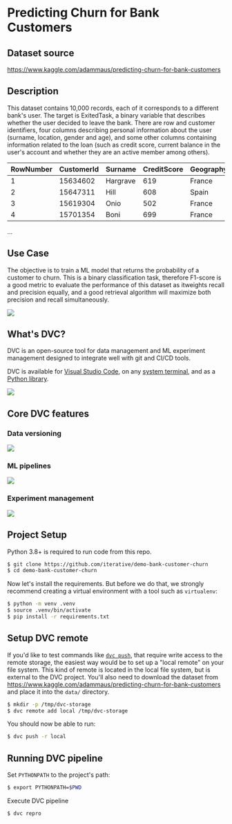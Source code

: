 # Predicting Churn for Bank Customers

## Dataset source
https://www.kaggle.com/adammaus/predicting-churn-for-bank-customers

## Description
This dataset contains 10,000 records, each of it corresponds to a different bank's user. The target is ExitedTask, a binary variable that describes whether the user decided to leave the bank. There are row and customer identifiers, four columns describing personal information about the user (surname, location, gender and age), and some other columns containing information related to the loan (such as credit score, current balance in the user's account and whether they are an active member among others).

|RowNumber|CustomerId|Surname |CreditScore|Geography|...|NumOfProducts|HasCrCard|EstimatedSalary|Exited|
|---------|----------|--------|-----------|---------|---|-------------|---------|---------------|------|
|1        |15634602  |Hargrave|619        |France   |...|1            |1        |101348.88      |1     |
|2        |15647311  |Hill    |608        |Spain    |...|1            |0        |112542.58      |0     |
|3        |15619304  |Onio    |502        |France   |...|3            |1        |113931.57      |1     |
|4        |15701354  |Boni    |699        |France   |...|2            |0        |93826.63       |0     |
...

## Use Case
The objective is to train a ML model that returns the probability of a customer to churn. This is a binary classification task, therefore F1-score is a good metric to evaluate the performance of this dataset as itweights recall and precision equally, and a good retrieval algorithm will maximize both precision and recall simultaneously.

![](https://miro.medium.com/max/456/1*Dvx1j18vyKyvLlIpxzVSmQ.png)

## What's DVC? 

DVC is an open-source tool for data management and ML experiment management designed to integrate well with git and CI/CD tools.

DVC is available for [Visual Studio Code](https://dvc.org/doc/vs-code-extension), on any [system terminal](https://dvc.org/doc/install), and as a [Python library](https://dvc.org/doc/api-reference).

![](https://ucarecdn.com/d11a1937-b684-4410-a7d1-d24c074fae86/)

## Core DVC features
### Data versioning
![](https://editor.analyticsvidhya.com/uploads/86351git-dvc.png)
### ML pipelines
![](https://martinfowler.com/articles/cd4ml/ml-pipeline-2.png)
### Experiment management
![](https://cdn.thenewstack.io/media/2022/04/2b0eb28b-mm3.png)

## Project Setup
Python 3.8+ is required to run code from this repo.
```bash
$ git clone https://github.com/iterative/demo-bank-customer-churn
$ cd demo-bank-customer-churn
```

Now let's install the requirements. But before we do that, we strongly recommend
 creating a virtual environment with a tool such as `virtualenv`:

```bash
$ python -m venv .venv
$ source .venv/bin/activate
$ pip install -r requirements.txt
```

## Setup DVC remote

If you'd like to test commands like [`dvc push`](https://man.dvc.org/push), that require write access to the remote storage, the easiest way would be to set up a "local remote" on your file system.
This kind of remote is located in the local file system, but is external to the DVC project.
You'll also need to download the dataset from https://www.kaggle.com/adammaus/predicting-churn-for-bank-customers
and place it into the `data/` directory.
```bash
$ mkdir -p /tmp/dvc-storage
$ dvc remote add local /tmp/dvc-storage
```
You should now be able to run:
```bash
$ dvc push -r local
```

## Running DVC pipeline

Set `PYTHONPATH` to the project's path:
```bash
$ export PYTHONPATH=$PWD
```
Execute DVC pipeline
```bash
$ dvc repro
```


